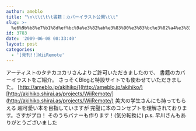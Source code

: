 ```yaml
---
author: ameblo
title: "\n\t\t\t\t書籍：カバーイラスト公開\t\t"
slug: >-
  %e6%9b%b8%e7%b1%8d%ef%bc%9a%e3%82%ab%e3%83%90%e3%83%bc%e3%82%a4%e3%83%a9%e3%82%b9%e3%83%88%e5%85%ac%e9%96%8b
id: 3783
date: '2009-06-08 08:33:40'
layout: post
categories:
  - '[発刊!!]WiiRemote'
---
```


アーティストのタナカユカリさんよりご許可いただきましたので、 書籍のカバーイラストをご紹介。 さっそくBlogと特設サイトでも使わせていただきました。 [http://ameblo.jp/akihiko/](http://ameblo.jp/akihiko/) [http://akihiko.shirai.as/projects/WiiRemote/](http://akihiko.shirai.as/projects/WiiRemote/) 美大の学生さんにも持ってもらえる 超可愛い本を目指していますが 完璧に本のコンセプトを理解されております。さすがプロ！ そのうちバナーも作ります！(気分転換に) p.s. 早川さんもありがとうございました